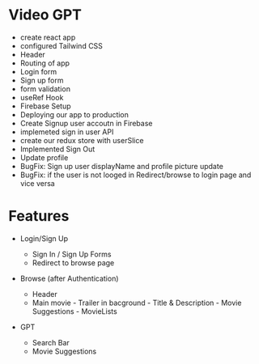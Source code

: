 # Video GPT

- create react app
- configured Tailwind CSS
- Header
- Routing of app
- Login form
- Sign up form
- form validation
- useRef Hook
- Firebase Setup
- Deploying our app to production
- Create Signup user accoutn in Firebase
- implemeted sign in user API
- create our redux store with userSlice
- Implemented Sign Out
- Update profile
- BugFix: Sign up user displayName and profile picture update
- BugFix: if the user is not looged in Redirect/browse to login page and vice versa

# Features

- Login/Sign Up

  - Sign In / Sign Up Forms
  - Redirect to browse page

- Browse (after Authentication)
  - Header
  - Main movie - Trailer in bacground - Title & Description - Movie Suggestions - MovieLists
- GPT
  - Search Bar
  - Movie Suggestions
